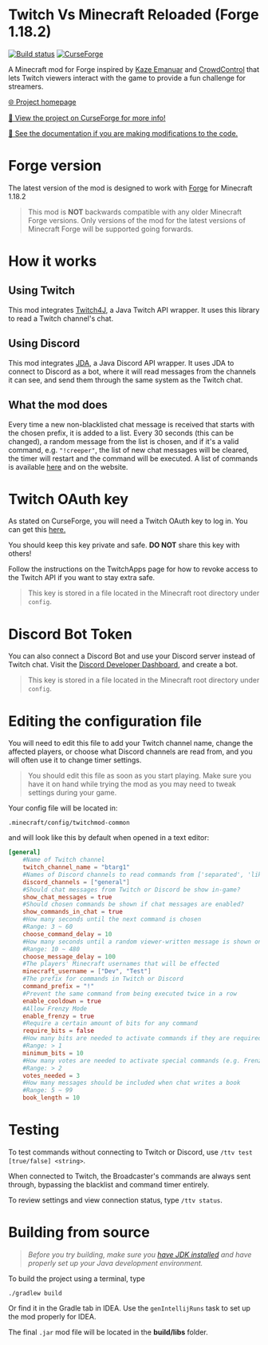 # Twitch Vs Minecraft Reloaded (Forge 1.18.2)

[![Build status](https://github.com/iCrazyBlaze/TwitchVsMinecraft2/actions/workflows/build.yml/badge.svg)](https://github.com/iCrazyBlaze/TwitchVsMinecraft2/actions)
[![CurseForge](http://cf.way2muchnoise.eu/full_318840_downloads.svg)](https://www.curseforge.com/minecraft/mc-mods/twitch-vs-minecraft)

A Minecraft mod for Forge inspired by [Kaze Emanuar](https://www.youtube.com/channel/UCuvSqzfO_LV_QzHdmEj84SQ)
and [CrowdControl](https://crowdcontrol.live) that lets Twitch viewers interact with the game to provide a fun challenge
for streamers.

[🌐 Project homepage](https://icrazyblaze.github.io/twitchvsminecraft)

[🔨 View the project on CurseForge for more info!](https://www.curseforge.com/minecraft/mc-mods/twitch-vs-minecraft)

[📙 See the documentation if you are making modifications to the code.](https://icrazyblaze.github.io/TwitchVsMinecraft2/)

# Forge version

The latest version of the mod is designed to work with [Forge](https://files.minecraftforge.net) for Minecraft 1.18.2

> This mod is **NOT** backwards compatible with any older Minecraft Forge versions.
> Only versions of the mod for the latest versions of Minecraft Forge will be supported going forwards.

# How it works

## **Using Twitch**

This mod integrates [Twitch4J](https://twitch4j.github.io/), a Java Twitch API wrapper. It uses this library to read a
Twitch channel's chat.

## **Using Discord**

This mod integrates [JDA](https://github.com/DV8FromTheWorld/JDA), a Java Discord API wrapper. It uses JDA to connect to
Discord as a bot, where it will read messages from the channels it can see, and send them through the same system as the
Twitch chat.

## **What the mod does**

Every time a new non-blacklisted chat message is received that starts with the chosen prefix, it is added to a list.
Every 30 seconds (this can be changed), a random message from the list is chosen, and if it's a valid command,
e.g. `"!creeper"`, the list of new chat messages will be cleared, the timer will restart and the command will be
executed. A list of commands is available [here](http://bit.ly/2UfBCiL) and on the website.

# Twitch OAuth key

As stated on CurseForge, you will need a Twitch OAuth key to log in. You can get
this [here.](https://twitchapps.com/tmi)

You should keep this key private and safe. **DO NOT** share this key with others!

Follow the instructions on the TwitchApps page for how to revoke access to the Twitch API if you want to stay extra
safe.

> This key is stored in a file located in the Minecraft root directory under `config`.

# Discord Bot Token

You can also connect a Discord Bot and use your Discord server instead of Twitch chat. Visit
the [Discord Developer Dashboard](https://discord.com/developers/applications), and create a bot.

> This key is stored in a file located in the Minecraft root directory under `config`.

# Editing the configuration file

You will need to edit this file to add your Twitch channel name, change the affected players, or choose what Discord
channels are read from, and you will often use it to change timer settings.

> You should edit this file as soon as you start playing. Make sure you have it on hand while trying the mod as you may need to tweak settings during your game.

Your config file will be located in:

```jsonpath
.minecraft/config/twitchmod-common
```

and will look like this by default when opened in a text editor:

```toml
[general]
	#Name of Twitch channel
	twitch_channel_name = "btarg1"
	#Names of Discord channels to read commands from ['separated', 'like', 'this']
	discord_channels = ["general"]
	#Should chat messages from Twitch or Discord be show in-game?
	show_chat_messages = true
	#Should chosen commands be shown if chat messages are enabled?
	show_commands_in_chat = true
	#How many seconds until the next command is chosen
	#Range: 3 ~ 60
	choose_command_delay = 10
	#How many seconds until a random viewer-written message is shown on screen
	#Range: 10 ~ 480
	choose_message_delay = 100
	#The players' Minecraft usernames that will be effected
	minecraft_username = ["Dev", "Test"]
	#The prefix for commands in Twitch or Discord
	command_prefix = "!"
	#Prevent the same command from being executed twice in a row
	enable_cooldown = true
	#Allow Frenzy Mode
	enable_frenzy = true
	#Require a certain amount of bits for any command
	require_bits = false
	#How many bits are needed to activate commands if they are required
	#Range: > 1
	minimum_bits = 10
	#How many votes are needed to activate special commands (e.g. Frenzy Mode)
	#Range: > 2
	votes_needed = 3
	#How many messages should be included when chat writes a book
	#Range: 5 ~ 99
	book_length = 10
```

# Testing

To test commands without connecting to Twitch or Discord, use `/ttv test [true/false] <string>`.

When connected to Twitch, the Broadcaster's commands are always sent through, bypassing the blacklist and command timer
entirely.

To review settings and view connection status, type `/ttv status`.

# Building from source

> *Before you try building, make sure you [have JDK installed](https://adoptopenjdk.net/) and have properly set up your Java development environment.*

To build the project using a terminal, type

```
./gradlew build
```

Or find it in the Gradle tab in IDEA. Use the `genIntellijRuns` task to set up the mod properly for IDEA.

The final `.jar` mod file will be located in the **build/libs** folder.
